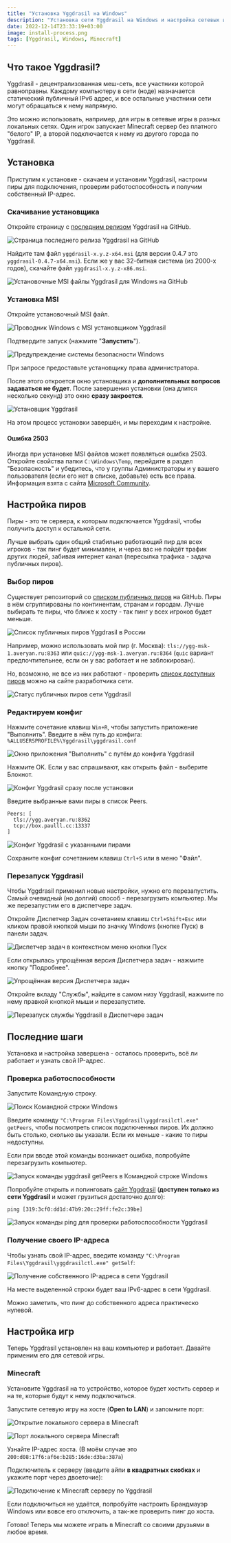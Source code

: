 ```yaml
---
title: "Установка Yggdrasil на Windows"
description: "Установка сети Yggdrasil на Windows и настройка сетевых игр"
date: 2022-12-14T23:33:19+03:00
image: install-process.png
tags: [Yggdrasil, Windows, Minecraft]
---
```


## Что такое Yggdrasil?

Yggdrasil - децентрализованная меш-сеть, все участники которой равноправны.
Каждому компьютеру в сети (ноде) назначается статический публичный IPv6 адрес, и
все остальные участники сети могут обращаться к нему напрямую.

Это можно использовать, например, для игры в сетевые игры в разных локальных
сетях. Один игрок запускает Minecraft сервер без платного "белого" IP, а второй
подключается к нему из другого города по Yggdrasil.

## Установка

Приступим к установке - скачаем и установим Yggdrasil, настроим пиры для
подключения, проверим работоспособность и получим собственный IP-адрес.

### Скачивание установщика

Откройте страницу с [последним
релизом](https://github.com/yggdrasil-network/yggdrasil-go/releases/latest)
Yggdrasil на GitHub.

![Страница последнего релиза Yggdrasil на GitHub](yggdrasil-releases.png)

Найдите там файл `yggdrasil-x.y.z-x64.msi` (для версии 0.4.7 это
`yggdrasil-0.4.7-x64.msi`). Если же у вас 32-битная система (из 2000-х годов),
скачайте файл `yggdrasil-x.y.z-x86.msi`.

![Установочные MSI файлы Yggdrasil для Windows на
GitHub](windows-installers.png)

### Установка MSI

Откройте установочный MSI файл.

![Проводник Windows с MSI установщиком Yggdrasil](open-yggdrasil-installer.png)

Подтвердите запуск (нажмите "**Запустить**").

![Предупреждение системы безопасности Windows](installer-security-warning.png)

При запросе предоставьте установщику права администратора.

После этого откроется окно установщика и **дополнительных вопросов задаваться не
будет**. После завершения установки (она длится несколько секунд) это окно
**сразу закроется**.

![Установщик Yggdrasil](install-process.png)

На этом процесс установки завершён, и мы переходим к настройке.

#### Ошибка 2503

Иногда при установке MSI файлов может появляться ошибка 2503. Откройте свойства
папки `C:\Windows\Temp`, перейдите в раздел "Безопасность" и убедитесь, что у
группы Администраторы и у вашего пользователя (если его нет в списке, добавьте)
есть все права. Информация взята с сайта [Microsoft
Community](https://answers.microsoft.com/en-us/windows/forum/all/error-code-2503-2502-when-installing-msi-file/0aa6840f-e625-4075-b1c5-051da100c151).

## Настройка пиров

Пиры - это те сервера, к которым подключается Yggdrasil, чтобы получить доступ к
остальной сети.

Лучше выбрать один общий стабильно работающий пир для всех игроков - так пинг
будет минимален, и через вас не пойдёт трафик других людей, забивая интернет
канал (пересылка трафика - задача публичных пиров).

### Выбор пиров

Существует репозиторий со [списком публичных
пиров](https://github.com/yggdrasil-network/public-peers) на GitHub. Пиры в нём
сгруппированы по континентам, странам и городам. Лучше выбирать те пиры, что
ближе к хосту - так пинг у всех игроков будет меньше.

![Список публичных пиров Yggdrasil в России](public-peers.png)

Например, можно использовать мой пир (г. Москва): `tls://ygg-msk-1.averyan.ru:8363`
или `quic://ygg-msk-1.averyan.ru:8364` (`quic` вариант предпочтительнее, если он у вас
работает и не заблокирован).

Но, возможно, не все из них работают - проверить [список доступных
пиров](https://publicpeers.neilalexander.dev/) можно на сайте разработчика сети.

![Статус публичных пиров сети Yggdrasil](peers-status.png)

### Редактируем конфиг

Нажмите сочетание клавиш `Win+R`, чтобы запустить приложение "Выполнить".
Введите в нём путь до конфига: `%ALLUSERSPROFILE%\Yggdrasil\yggdrasil.conf`

![Окно приложения "Выполнить" с путём до конфига Yggdrasil](open-config.png)

Нажмите OK. Если у вас спрашивают, как открыть файл - выберите Блокнот.

![Конфиг Yggdrasil сразу после установки](original-config.png)

Введите выбранные вами пиры в список Peers.

```hjson
Peers: [
  tls://ygg.averyan.ru:8362
  tcp://box.paulll.cc:13337
]
```

![Конфиг Yggdrasil с указанными пирами](peers-config.png)

Сохраните конфиг сочетанием клавиш `Ctrl+S` или в меню "Файл".

### Перезапуск Yggdrasil

Чтобы Yggdrasil применил новые настройки, нужно его перезапустить. Самый
очевидный (но долгий) способ - перезагрузить компьютер. Мы же перезапустим его в
диспетчере задач.

Откройте Диспетчер Задач сочетанием клавиш `Ctrl+Shift+Esc` или кликом правой
кнопкой мыши по значку Windows (кнопке Пуск) в панели задач.

![Диспетчер задач в контекстном меню кнопки Пуск](open-task-manager.png)

Если открылась упрощённая версия Диспетчера задач - нажмите кнопку "Подробнее".

![Упрощённая версия Диспетчера задач](task-manager-mini.png)

Откройте вкладу "Службы", найдите в самом низу Yggdrasil, нажмите по нему
правкой кнопкой мыши и перезапустите.

![Перезапуск службы Yggdrasil в Диспетчере
задач](task-manager-restart-yggdrasil.png)

## Последние шаги

Установка и настройка завершена - осталось проверить, всё ли работает и узнать
свой IP-адрес.

### Проверка работоспособности

Запустите Командную строку.

![Поиск Командной строки Windows](open-cmd.png)

Введите команду `"C:\Program Files\Yggdrasil\yggdrasilctl.exe" getPeers`, чтобы
посмотреть список подключенных пиров. Их должно быть столько, сколько вы
указали. Если их меньше - какие то пиры недоступны.

Если при вводе этой команды возникает ошибка, попробуйте перезагрузить
компьютер.

![Запуск команды yggdrasil getPeers в Командной строке
Windows](cmd-getpeers.png)

Попробуйте открыть и попинговать [сайт
Yggdrasil](http://[319:3cf0:dd1d:47b9:20c:29ff:fe2c:39be]/) (**доступен только
из сети Yggdrasil** и может грузиться достаточно долго):

```shell
ping [319:3cf0:dd1d:47b9:20c:29ff:fe2c:39be]
```

![Запуск команды ping для проверки работоспособности Yggdrasil](cmd-ping.png)

### Получение своего IP-адреса

Чтобы узнать свой IP-адрес, введите команду `"C:\Program
Files\Yggdrasil\yggdrasilctl.exe" getSelf`:

![Получение собственного IP-адреса в сети Yggdrasil](cmd-getself.png)

На месте выделенной строки будет ваш IPv6-адрес в сети Yggdrasil.

Можно заметить, что пинг до собственного адреса практическо нулевой.

## Настройка игр

Теперь Yggdrasil установлен на ваш компьютер и работает. Давайте применим его
для сетевой игры.

### Minecraft

Установите Yggdrasil на то устройство, которое будет хостить сервер и на те,
которые будут к нему подключаться.

Запустите сетевую игру на хосте (**Open to LAN**) и запомните порт:

![Открытие локального сервера в Minecraft](minecraft-start-lan-game.png)

![Порт локального сервера Minecraft](minecraft-server-port.png)

Узнайте IP-адрес хоста. (В моём случае это
`200:d08:17f6:af6e:b285:16de:d3ba:387a`)

Подключитель к серверу (введите айпи **в квадратных скобках** и укажите порт
через двоеточие):

![Подключение к Minecraft серверу по Yggdrasil](minecraft-connect.png)

Если подключиться не удаётся, попробуйте настроить Брандмауэр Windows или вовсе
его отключить, а так-же проверить пинг до хоста.

Готово! Теперь мы можете играть в Minecraft со своими друзьями в любое время.
